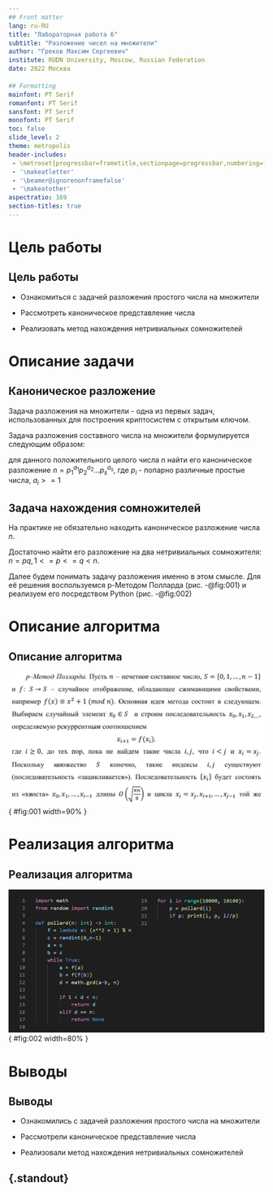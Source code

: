 ```yaml
---
## Front matter
lang: ru-RU
title: "Лабораторная работа 6"
subtitle: "Разложение чисел на множители" 
author: "Греков Максим Сергеевич"
institute: RUDN University, Moscow, Russian Federation
date: 2022 Москва

## Formatting
mainfont: PT Serif
romanfont: PT Serif
sansfont: PT Serif
monofont: PT Serif
toc: false
slide_level: 2
theme: metropolis
header-includes: 
 - \metroset{progressbar=frametitle,sectionpage=progressbar,numbering=fraction}
 - '\makeatletter'
 - '\beamer@ignorenonframefalse'
 - '\makeatother'
aspectratio: 169
section-titles: true
---
```


# Цель работы 

## Цель работы

- Ознакомиться с задачей разложения простого числа на множители

- Рассмотреть каноническое представление числа 

- Реализовать метод нахождения нетривиальных сомножителей


# Описание задачи

## Каноническое разложение  

Задача разложения на множители - одна из первых задач, использованных для построения криптосистем с открытым ключом.

Задача разложения составного числа на множители формулируется следующим образом: 

для данного положительного целого числа $n$ найти его каноническое разложение $n = p_{1}^{a_1} p_{2}^{a_2} ... p_{s}^{a_s}$, где $p_i$ - попарно различные простые числа, $a_i >= 1$

## Задача нахождения сомножителей

На практике не обязательно находить каноническое разложение числа $n$.

Достаточно найти его разложение на два нетривиальных сомножителя: $n = pq, 1 <= p <= q < n$. 

Далее будем понимать задачу разложения именно в этом смысле. Для её решения воспользуемся p-Методом Полларда (рис. -@fig:001) и реализуем его посредством Python (рис. -@fig:002)

# Описание алгоритма 

## Описание алгоритма

![p-Метод Полларда](image/image1.png){ #fig:001 width=90% }

# Реализация алгоритма 

## Реализация алгоритма 

![Реализация алгоритма ](image/image2.png){ #fig:002 width=80% }

# Выводы

## Выводы

- Ознакомились с задачей разложения простого числа на множители

- Рассмотрели каноническое представление числа 

- Реализовали метод нахождения нетривиальных сомножителей

## {.standout}

